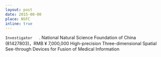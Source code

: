 ```yaml
---
layout: post
date: 2015-00-00
place: NSFC
inline: true
---
```


`Investigator	`.
National Natural Science Foundation of China (81427803)，RMB ¥ 7,000,000
High-precision Three-dimensional Spatial See-through Devices for Fusion of Medical Information
